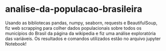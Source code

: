 # analise-da-populacao-brasileira
Usando as bibliotecas pandas, numpy, seaborn, requests e BeautifulSoup, fiz web scrapping para colher dados populacionais sobre todos os municípios do Brasil da página da wikipedia e fiz uma análise exploratória das variáveis. Os resultados e comandos utilizados estão no arquivo jupyter Notebook!

